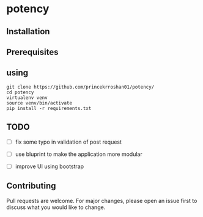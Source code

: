 **potency**
===========
      
      
    
      
      

**Installation**
-----------------


      
      
**Prerequisites**
------------------




**using** 
--------  


    git clone https://github.com/princekrroshan01/potency/
    cd potency
    virtualenv venv
    source venv/bin/activate
    pip install -r requirements.txt

**TODO**
--------

- [ ] fix some typo in validation of post request
- [ ] use bluprint to make the application more modular
- [ ] improve UI using bootstrap


**Contributing**
----------------
Pull requests are welcome. For major changes, please open an issue first to discuss what you would like to change.


